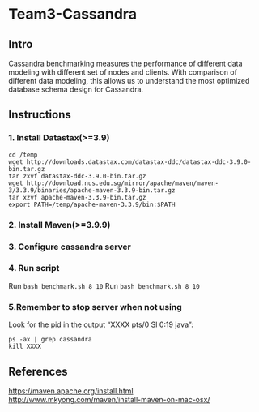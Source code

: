 # Team3-Cassandra

## Intro
Cassandra benchmarking measures the performance of different data modeling with different set of nodes and clients. With comparison of different data modeling, this allows us to understand the most optimized database schema design for Cassandra.

## Instructions
### 1. Install Datastax(>=3.9)
```
cd /temp 
wget http://downloads.datastax.com/datastax-ddc/datastax-ddc-3.9.0-bin.tar.gz
tar zxvf datastax-ddc-3.9.0-bin.tar.gz
wget http://download.nus.edu.sg/mirror/apache/maven/maven-3/3.3.9/binaries/apache-maven-3.3.9-bin.tar.gz
tar xzvf apache-maven-3.3.9-bin.tar.gz
export PATH=/temp/apache-maven-3.3.9/bin:$PATH
```

### 2. Install Maven(>=3.9.9)

### 3. Configure cassandra server

### 4. Run script
Run `bash benchmark.sh 8 10`
Run `bash benchmark.sh 8 10`

### 5.Remember to stop server when not using
Look for the pid in the output “XXXX pts/0    Sl     0:19 java”:
```
ps -ax | grep cassandra 
kill XXXX
```

## References
https://maven.apache.org/install.html </br>
http://www.mkyong.com/maven/install-maven-on-mac-osx/ </br>
